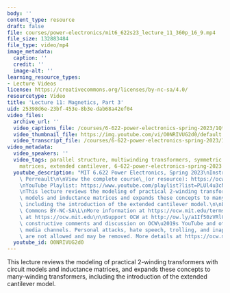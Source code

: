 ```yaml
---
body: ''
content_type: resource
draft: false
file: courses/power-electronics/mit6_622s23_lecture_11_360p_16_9.mp4
file_size: 132883484
file_type: video/mp4
image_metadata:
  caption: ''
  credit: ''
  image-alt: ''
learning_resource_types:
- Lecture Videos
license: https://creativecommons.org/licenses/by-nc-sa/4.0/
resourcetype: Video
title: 'Lecture 11: Magnetics, Part 3'
uid: 25398d6e-23bf-453e-8b3e-dab68a42ef04
video_files:
  archive_url: ''
  video_captions_file: /courses/6-622-power-electronics-spring-2023/1QtlwRDPRHKuT0ZTJueSW6OD1Gmbrz63x_transcript.webvtt
  video_thumbnail_file: https://img.youtube.com/vi/O0NRIVUG2d0/default.jpg
  video_transcript_file: /courses/6-622-power-electronics-spring-2023/1QtlwRDPRHKuT0ZTJueSW6OD1Gmbrz63x_transcript.pdf
video_metadata:
  video_speakers: ''
  video_tags: parallel structure, multiwinding transformers, symmetric inductance
    matrices, extended cantilever, 6-622-power-electronics-spring-2023
  youtube_description: "MIT 6.622 Power Electronics, Spring 2023\nInstructor: David\
    \ Perreault\n\nView the complete course\_(or resource): https://ocw.mit.edu/courses/6-622-power-electronics-spring-2023/\L\
    \nYouTube Playlist: https://www.youtube.com/playlist?list=PLUl4u3cNGP62UTc77mJoubhDELSC8lfR0\n\
    \nThis lecture reviews the modeling of practical 2-winding transformers with circuit\
    \ models and inductance matrices and expands these concepts to many-winding transformers,\
    \ including the introduction of the extended cantilever model.\n\nLicense: Creative\
    \ Commons BY-NC-SA\L\nMore information at https://ocw.mit.edu/terms\L\nMore courses\
    \ at https://ocw.mit.edu\n\nSupport OCW at http://ow.ly/a1If50zVRlQ\n\nWe encourage\
    \ constructive comments and discussion on OCW\u2019s YouTube and other social\
    \ media channels. Personal attacks, hate speech, trolling, and inappropriate comments\
    \ are not allowed and may be removed. More details at https://ocw.mit.edu/comments.\n"
  youtube_id: O0NRIVUG2d0
---
```

This lecture reviews the modeling of practical 2-winding transformers with circuit models and inductance matrices, and expands these concepts to many-winding transformers, including the introduction of the extended cantilever model.